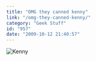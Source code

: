 ```yaml
---
title: "OMG they canned kenny"
link: "/omg-they-canned-kenny/"
category: "Geek Stuff"
id: "957"
date: "2009-10-12 21:40:57"
---
```


![Kenny](https://farm3.static.flickr.com/2647/4004197777_01538c9c34_o.jpg)
